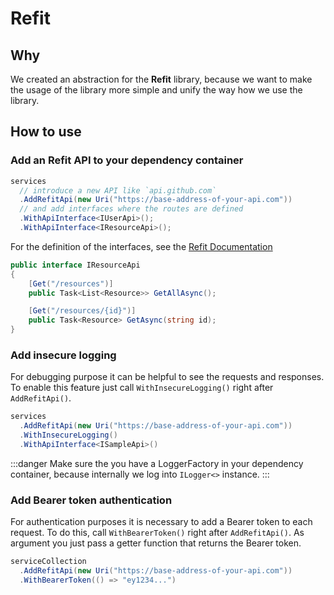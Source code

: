 # Refit

## Why

We created an abstraction for the **Refit** library, because we want to make the usage of the library more simple and unify the way how we use the library.

## How to use

### Add an Refit API to your dependency container

```csharp title="Startup.cs"
services
  // introduce a new API like `api.github.com`
  .AddRefitApi(new Uri("https://base-address-of-your-api.com"))
  // and add interfaces where the routes are defined
  .WithApiInterface<IUserApi>();
  .WithApiInterface<IResourceApi>();
```

For the definition of the interfaces, see the [Refit Documentation](https://github.com/reactiveui/refit)

```csharp title="IResourceApi.cs"
public interface IResourceApi
{
    [Get("/resources")]
    public Task<List<Resource>> GetAllAsync();

    [Get("/resources/{id}")]
    public Task<Resource> GetAsync(string id);
}
```

### Add insecure logging

For debugging purpose it can be helpful to see the requests and responses. To enable this feature just call `WithInsecureLogging()` right after `AddRefitApi()`.

```csharp title="Startup.cs"
services
  .AddRefitApi(new Uri("https://base-address-of-your-api.com"))
  .WithInsecureLogging()
  .WithApiInterface<ISampleApi>()
```

:::danger
Make sure the you have a LoggerFactory in your dependency container, because internally we log into `ILogger<>` instance.
:::

### Add Bearer token authentication

For authentication purposes it is necessary to add a Bearer token to each request. To do this, call `WithBearerToken()` right after `AddRefitApi()`. As argument you just pass a getter function that returns the Bearer token.

```csharp title="Startup.cs"
serviceCollection
  .AddRefitApi(new Uri("https://base-address-of-your-api.com"))
  .WithBearerToken(() => "ey1234...")
```
